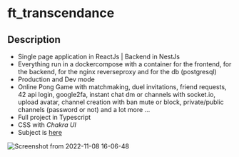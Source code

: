 # ft_transcendance
## Description
- Single page application in ReactJs | Backend in NestJs
- Everything run in a dockercompose with a container for the frontend, for the backend, for the nginx reverseproxy and for the db (postgresql)
- Production and Dev mode
- Online Pong Game with matchmaking, duel invitations, friend requests, 42 api login, google2fa, instant chat dm or channels with socket.io, upload avatar, channel creation with 
  ban mute or block, private/public channels (password or not) and a lot more ...
- Full project in Typescript
- CSS with *Chakra UI* 
- Subject is [here](https://cdn.intra.42.fr/pdf/pdf/66584/en.subject.pdf)


![Screenshot from 2022-11-08 16-06-48](https://user-images.githubusercontent.com/43377611/200601514-9c89efd7-d866-4616-bf01-96a8f1f13123.png)
